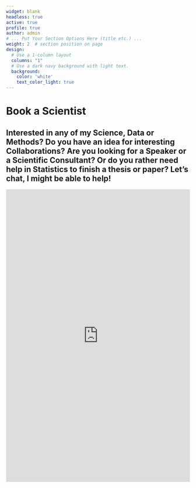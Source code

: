 ```yaml
---
widget: blank
headless: true
active: true
profile: true 
author: admin
# ... Put Your Section Options Here (title etc.) ...
weight: 2  # section position on page
design:
  # Use a 1-column layout
  columns: "1"
  # Use a dark navy background with light text.
  background:
    color: 'white'
    text_color_light: true
---
```


# Book a Scientist

## Interested in any of my Science, Data or Methods? Do you have an idea for interesting Collaborations? Are you looking for a Speaker or a Scientific Consultant? Or do you rather need help in Statistics to finish a thesis or paper? Let’s chat, I might be able to help!

<iframe frameborder="0" width="100%" height="800" src="https://meetfox.com/en/e/guillermo-hidalgo-gadea/borderless"></iframe>
